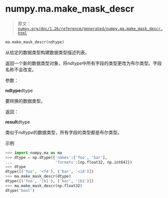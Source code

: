 # numpy.ma.make_mask_descr

> 原文：[`numpy.org/doc/1.26/reference/generated/numpy.ma.make_mask_descr.html`](https://numpy.org/doc/1.26/reference/generated/numpy.ma.make_mask_descr.html)

```py
ma.make_mask_descr(ndtype)
```

从给定的数据类型构建数据类型描述列表。

返回一个新的数据类型对象，将*ndtype*中所有字段的类型更改为布尔类型。字段名称不会改变。

参数：

**ndtype**dtype

要转换的数据类型。

返回：

**result**dtype

类似于*ndtype*的数据类型，所有字段的类型都是布尔类型。

示例

```py
>>> import numpy.ma as ma
>>> dtype = np.dtype({'names':['foo', 'bar'],
...                   'formats':[np.float32, np.int64]})
>>> dtype
dtype([('foo', '<f4'), ('bar', '<i8')])
>>> ma.make_mask_descr(dtype)
dtype([('foo', '|b1'), ('bar', '|b1')])
>>> ma.make_mask_descr(np.float32)
dtype('bool') 
```

